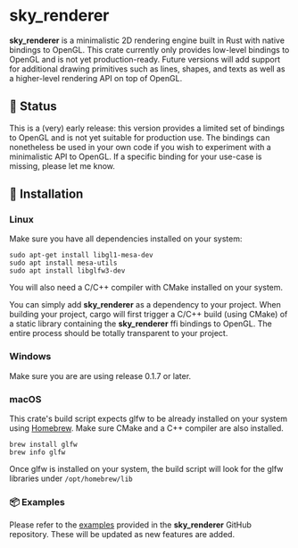 # sky_renderer

**sky_renderer** is a minimalistic 2D rendering engine built in Rust with native bindings to OpenGL.
This crate currently only provides low-level bindings to OpenGL and is not yet production-ready. Future versions will 
add support for additional drawing primitives such as lines, shapes, and texts as well as a higher-level rendering API on top of OpenGL.

## 🚧 Status

This is a (very) early release: this version provides a limited set of bindings to OpenGL and is not yet suitable for production use.
The bindings can nonetheless be used in your own code if you wish to experiment with a minimalistic API to OpenGL. If a specific binding for your use-case is missing, please let me know.

## 🔧 Installation

### Linux
Make sure you have all dependencies installed on your system:

```shell script
sudo apt-get install libgl1-mesa-dev
sudo apt install mesa-utils
sudo apt install libglfw3-dev
```
You will also need a C/C++ compiler with CMake installed on your system.

You can simply add **sky_renderer** as a dependency to your project. When building your project, cargo will first trigger a C/C++ build (using CMake) of a static library containing the **sky_renderer** ffi bindings to OpenGL. The entire process should be totally transparent to your project.

### Windows
Make sure you are are using release 0.1.7 or later. 



### macOS
This crate's build script expects glfw to be already installed on your system using [Homebrew](https://brew.sh/). Make sure CMake and a C++ compiler are also installed.

```shell script
brew install glfw
brew info glfw
```

Once glfw is installed on your system, the build script will look for the glfw libraries under `/opt/homebrew/lib`

### 📦 Examples

Please refer to the [examples](https://github.com/algonents/sky-renderer/tree/master/examples) provided in the **sky_renderer** GitHub repository.  These will be updated as new features are added.




